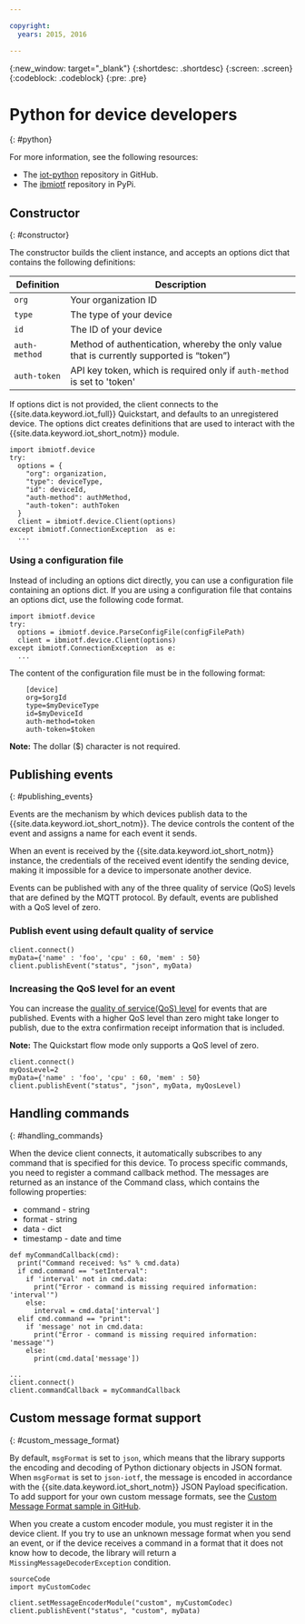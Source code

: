 ```yaml
---

copyright:
  years: 2015, 2016

---
```


{:new_window: target="_blank"}
{:shortdesc: .shortdesc}
{:screen: .screen}
{:codeblock: .codeblock}
{:pre: .pre}


# Python for device developers
{: #python}

For more information, see the following resources:

-  The [iot-python](https://github.com/ibm-messaging/iot-python) repository in GitHub.
-  The [ibmiotf](https://pypi.python.org/pypi/ibmiotf) repository in PyPi.




## Constructor
{: #constructor}

The constructor builds the client instance, and accepts an options dict that contains the following definitions:

| Definition    |Description     |
|----------------|----------------|
|``org`` |Your organization ID|
|``type``   |The type of your device|
|``id``   |The  ID of your device|
|``auth-method``   |Method of authentication, whereby the only value that is currently supported is “token”)|
|``auth-token``   |API key token, which is required only if ``auth-method`` is set to 'token'|

If options dict is not provided, the client connects to the {{site.data.keyword.iot_full}} Quickstart, and defaults to an unregistered device. The options dict creates definitions that are used to interact with the {{site.data.keyword.iot_short_notm}} module.

```
import ibmiotf.device
try:
  options = {
    "org": organization,
    "type": deviceType,
    "id": deviceId,
    "auth-method": authMethod,
    "auth-token": authToken
  }
  client = ibmiotf.device.Client(options)
except ibmiotf.ConnectionException  as e:
  ...
```

### Using a configuration file


Instead of including an options dict directly, you can use a configuration file containing an options dict. If you are using a configuration file that contains an options dict, use the following code format.

``` sourceCode
import ibmiotf.device
try:
  options = ibmiotf.device.ParseConfigFile(configFilePath)
  client = ibmiotf.device.Client(options)
except ibmiotf.ConnectionException  as e:
  ...
```

The content of the configuration file must be in the following format:
```
    [device]
    org=$orgId
    type=$myDeviceType
    id=$myDeviceId
    auth-method=token
    auth-token=$token
```
**Note:** The dollar ($) character is not required.

## Publishing events
{: #publishing_events}

Events are the mechanism by which devices publish data to the {{site.data.keyword.iot_short_notm}}. The device controls the content of the event and assigns a name for each event it sends.

When an event is received by the {{site.data.keyword.iot_short_notm}} instance, the credentials of the received event identify the sending device, making it impossible for a device to impersonate another device.

Events can be published with any of the three quality of service (QoS) levels that are defined by the MQTT protocol.  By default, events are published with a QoS level of zero.

### Publish event using default quality of service
```
client.connect()
myData={'name' : 'foo', 'cpu' : 60, 'mem' : 50}
client.publishEvent("status", "json", myData)
```

### Increasing the QoS level for an event

You can increase the [quality of service(QoS) level](../../reference/mqtt/mqtt.html#qos-levels) for events that are published. Events with a higher QoS level than zero might take longer to publish, due to the extra confirmation receipt information that is included.

**Note:** The Quickstart flow mode only supports a QoS level of zero.

```
client.connect()
myQosLevel=2
myData={'name' : 'foo', 'cpu' : 60, 'mem' : 50}
client.publishEvent("status", "json", myData, myQosLevel)
```


## Handling commands
{: #handling_commands}

When the device client connects, it automatically subscribes to any command that is specified for this device.  To process specific commands, you need to register a command
callback method. The messages are returned as an instance of the Command class, which contains the following properties:

* command - string
* format - string
* data - dict
* timestamp - date and time

```
def myCommandCallback(cmd):
  print("Command received: %s" % cmd.data)
  if cmd.command == "setInterval":
    if 'interval' not in cmd.data:
      print("Error - command is missing required information: 'interval'")
    else:
      interval = cmd.data['interval']
  elif cmd.command == "print":
    if 'message' not in cmd.data:
      print("Error - command is missing required information: 'message'")
    else:
      print(cmd.data['message'])

...
client.connect()
client.commandCallback = myCommandCallback
```

## Custom message format support
{: #custom_message_format}

By default, `msgFormat` is set to `json`, which means that the library supports the encoding and decoding of Python dictionary objects in JSON format. When `msgFormat` is set to `json-iotf`, the message is encoded in accordance with the {{site.data.keyword.iot_short_notm}} JSON Payload specification. To add support for your own custom message formats, see the [Custom Message Format sample in GitHub](https://github.com/ibm-messaging/iot-python/tree/master/samples/customMessageFormat).

When you create a custom encoder module, you must register it in the device client. If you try to use an unknown message format when you send an event, or if the device receives a command in a format that it does not know how to decode, the library will return a `MissingMessageDecoderException` condition.

```
sourceCode
import myCustomCodec

client.setMessageEncoderModule("custom", myCustomCodec)
client.publishEvent("status", "custom", myData)
```

